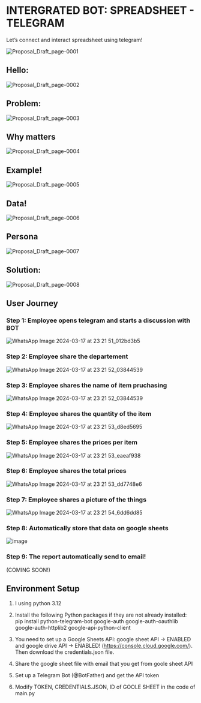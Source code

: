 # INTERGRATED BOT: SPREADSHEET - TELEGRAM
Let’s connect and interact spreadsheet using telegram!


![Proposal_Draft_page-0001](https://github.com/theres-a-sun/project-telegram-bot-python/assets/146197184/edf5d0ff-1326-436d-8aff-3b7a4d87fe63)

## Hello:
![Proposal_Draft_page-0002](https://github.com/theres-a-sun/project-telegram-bot-python/assets/146197184/e56ab4fe-62fb-4b3f-95dd-62504765710e)

## Problem:
![Proposal_Draft_page-0003](https://github.com/theres-a-sun/project-telegram-bot-python/assets/146197184/b454541a-255e-4b70-bc80-349e69cb555c)

## Why matters
![Proposal_Draft_page-0004](https://github.com/theres-a-sun/project-telegram-bot-python/assets/146197184/3e0bc5d5-07af-42d9-8808-1222d6fa2710)

## Example!
![Proposal_Draft_page-0005](https://github.com/theres-a-sun/project-telegram-bot-python/assets/146197184/df889263-4256-40f9-8d7b-b26457b14db2)

## Data!
![Proposal_Draft_page-0006](https://github.com/theres-a-sun/project-telegram-bot-python/assets/146197184/ba36c57f-aede-498a-891b-3746610a88d2)

## Persona
![Proposal_Draft_page-0007](https://github.com/theres-a-sun/project-telegram-bot-python/assets/146197184/9cd14fd5-a937-4ba2-8fa4-8732c84504f1)

## Solution:
![Proposal_Draft_page-0008](https://github.com/theres-a-sun/project-telegram-bot-python/assets/146197184/b3d5644f-1f08-47bd-be80-d42e1544313e)

## User Journey

### Step 1: Employee opens telegram and starts a discussion with BOT

![WhatsApp Image 2024-03-17 at 23 21 51_012bd3b5](https://github.com/theres-a-sun/project-telegram-bot-python/assets/146197184/a62de762-7853-413f-bc51-6951fd0be4d4)


### Step 2: Employee share the departement

![WhatsApp Image 2024-03-17 at 23 21 52_03844539](https://github.com/theres-a-sun/project-telegram-bot-python/assets/146197184/e632a7a8-5382-4598-85da-520bf07b1d6c)


### Step 3: Employee shares the name of item pruchasing

![WhatsApp Image 2024-03-17 at 23 21 52_03844539](https://github.com/theres-a-sun/project-telegram-bot-python/assets/146197184/7fde1a8c-35e0-4180-977e-34dbdf3b43ec)


### Step 4: Employee shares the quantity of the item

![WhatsApp Image 2024-03-17 at 23 21 53_d8ed5695](https://github.com/theres-a-sun/project-telegram-bot-python/assets/146197184/d2653e18-c742-49e7-ba71-4be094a88747)

### Step 5: Employee shares the prices per item

![WhatsApp Image 2024-03-17 at 23 21 53_eaeaf938](https://github.com/theres-a-sun/project-telegram-bot-python/assets/146197184/9ddb07ba-2147-4339-bf80-2718c3ae15a6)


### Step 6: Employee shares the total prices

![WhatsApp Image 2024-03-17 at 23 21 53_dd7748e6](https://github.com/theres-a-sun/project-telegram-bot-python/assets/146197184/c4e355f7-f21c-429e-bbac-32cccd207f94)


### Step 7: Employee shares a picture of the things

![WhatsApp Image 2024-03-17 at 23 21 54_6dd6dd85](https://github.com/theres-a-sun/project-telegram-bot-python/assets/146197184/9abfbc56-22b4-4d57-a7b4-14b5a35417df)


### Step 8: Automatically store that data on google sheets

![image](https://github.com/theres-a-sun/project-telegram-bot-python/assets/146197184/7f6fc4fc-850c-49c4-8cfd-7f3832cac7d5)


### Step 9: The report automatically send to email!
(COMING SOON!)


## Environment Setup
1) I using python 3.12
2) Install the following Python packages if they are not already installed:
   pip install python-telegram-bot google-auth google-auth-oauthlib google-auth-httplib2 google-api-python-client

4) You need to set up a Google Sheets API: google sheet API -> ENABLED and google drive API -> ENABLED! (https://console.cloud.google.com/). Then download the credentials.json file.
5) Share the google sheet file with email that you get from goole sheet API
6) Set up a Telegram Bot (@BotFather) and get the API token
7) Modify TOKEN, CREDENTIALS.JSON, ID of GOOLE SHEET in the code of main.py
